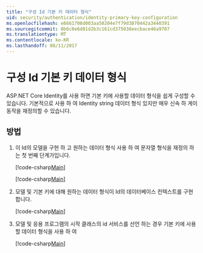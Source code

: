 ```yaml
---
title: "구성 Id 기본 키 데이터 형식"
uid: security/authentication/identity-primary-key-configuration
ms.openlocfilehash: e6661708d003aa50204e7f79d3070442a3440391
ms.sourcegitcommit: 0b6c8e6d81d2b3c161cd375036eecbace46a9707
ms.translationtype: MT
ms.contentlocale: ko-KR
ms.lasthandoff: 08/11/2017
---
```

# <a name="configure-identity-primary-keys-data-type"></a>구성 Id 기본 키 데이터 형식

ASP.NET Core Identity를 사용 하면 기본 키에 사용할 데이터 형식을 쉽게 구성할 수 있습니다. 기본적으로 사용 하 여 Identity string 데이터 형식 있지만 매우 신속 하 게이 동작을 재정의할 수 있습니다.

## <a name="how-to"></a>방법

1.  이 Id의 모델을 구현 하 고 원하는 데이터 형식 사용 하 여 문자열 형식을 재정의 하는 첫 번째 단계가입니다.

    [!code-csharp[Main](identity/sample/src/ASPET-IdentityDemo-PrimaryKeysConfig/Models/ApplicationUser.cs?highlight=4-6&range=7-13)]

    [!code-csharp[Main](identity/sample/src/ASPET-IdentityDemo-PrimaryKeysConfig/Models/ApplicationRole.cs?highlight=3-5&range=7-12)]
    
2.  모델 및 기본 키에 대해 원하는 데이터 형식이 Id의 데이터베이스 컨텍스트를 구현 합니다.

    [!code-csharp[Main](identity/sample/src/ASPET-IdentityDemo-PrimaryKeysConfig/Data/ApplicationDbContext.cs?highlight=3&range=9-26)]
    
3.  모델 및 응용 프로그램의 시작 클래스의 id 서비스를 선언 하는 경우 기본 키에 사용할 데이터 형식을 사용 하 여

    [!code-csharp[Main](identity/sample/src/ASPET-IdentityDemo-PrimaryKeysConfig/Startup.cs?highlight=9-11&range=39-79)]
